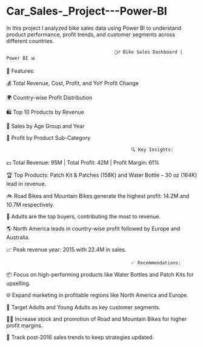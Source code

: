 # Car_Sales-_Project---Power-BI
In this project I analyzed bike sales data using Power BI to understand product performance, profit trends, and customer segments across different countries.

                                            🚴‍♂️ Bike Sales Dashboard | Power BI 📊
📝 Features:

💰 Total Revenue, Cost, Profit, and YoY Profit Change

🌍 Country-wise Profit Distribution

🛍️ Top 10 Products by Revenue

🧠 Sales by Age Group and Year

🔧 Profit by Product Sub-Category

                                                  🔍 Key Insights:

💵 Total Revenue: 95M | Total Profit: 42M | Profit Margin: 61%

🏆 Top Products: Patch Kit & Patches (158K) and Water Bottle – 30 oz (164K) lead in revenue.

🚲 Road Bikes and Mountain Bikes generate the highest profit: 14.2M and 10.7M respectively.

🧍 Adults are the top buyers, contributing the most to revenue.

🌎 North America leads in country-wise profit followed by Europe and Australia.

📈 Peak revenue year: 2015 with 22.4M in sales.

                                                  ✅ Recommendations:

📦 Focus on high-performing products like Water Bottles and Patch Kits for upselling.

🌐 Expand marketing in profitable regions like North America and Europe.

👥 Target Adults and Young Adults as key customer segments.

🚴‍♀️ Increase stock and promotion of Road and Mountain Bikes for higher profit margins.

🔄 Track post-2016 sales trends to keep strategies updated.
